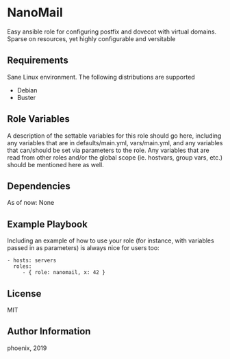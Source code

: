 NanoMail
========

Easy ansible role for configuring postfix and dovecot with virtual domains. Sparse on resources, yet highly configurable and versitable

Requirements
------------

Sane Linux environment. The following distributions are supported

* Debian
 * Buster

Role Variables
--------------

A description of the settable variables for this role should go here, including any variables that are in defaults/main.yml, vars/main.yml, and any variables that can/should be set via parameters to the role. Any variables that are read from other roles and/or the global scope (ie. hostvars, group vars, etc.) should be mentioned here as well.

Dependencies
------------

As of now: None

Example Playbook
----------------

Including an example of how to use your role (for instance, with variables passed in as parameters) is always nice for users too:

    - hosts: servers
      roles:
         - { role: nanomail, x: 42 }

License
-------

MIT

Author Information
------------------

phoenix, 2019